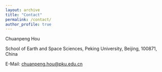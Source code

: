 ```yaml
---
layout: archive
title: "Contact"
permalink: /contact/
author_profile: true
---
```

Chuanpeng Hou

School of Earth and Space Sciences, Peking University, Beijing, 100871, China

E-Mail: chuanpeng.hou@pku.edu.cn
